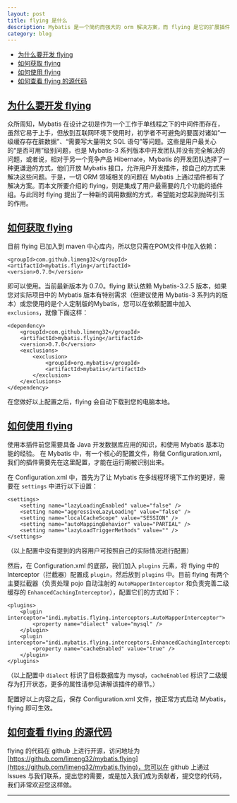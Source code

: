 ```yaml
---
layout: post
title: flying 是什么
description: Mybatis 是一个简约而强大的 orm 解决方案，而 flying 是它的扩展插件。
category: blog
---
```

<a id="Index"></a>
- [为什么要开发 flying](#%E4%B8%BA%E4%BB%80%E4%B9%88%E8%A6%81%E5%BC%80%E5%8F%91-flying)
- [如何获取 flying](#%E5%A6%82%E4%BD%95%E8%8E%B7%E5%8F%96-flying)
- [如何使用 flying](#%E5%A6%82%E4%BD%95%E4%BD%BF%E7%94%A8-flying)
- [如何查看 flying 的源代码](#%E5%A6%82%E4%BD%95%E6%9F%A5%E7%9C%8B-flying-%E7%9A%84%E6%BA%90%E4%BB%A3%E7%A0%81)

## [为什么要开发 flying](#Index)
众所周知，Mybatis 在设计之初是作为一个工作于单线程之下的中间件而存在，虽然它易于上手，但放到互联网环境下使用时，初学者不可避免的要面对诸如“一级缓存存在脏数据”、“需要写大量明文 SQL 语句”等问题。这些是用户最关心的“是否可用”级别问题，也是 Mybatis-3 系列版本中开发团队并没有完全解决的问题，或者说，相对于另一个竞争产品 Hibernate，Mybatis 的开发团队选择了一种更谦逊的方式，他们开放 Mybatis 接口，允许用户开发插件，按自己的方式来解决这些问题。于是，一切 ORM 领域相关的问题在 Mybatis 上通过插件都有了解决方案。而本文所要介绍的 flying，则是集成了用户最需要的几个功能的插件组。与此同时 flying 提出了一种新的调用数据的方式，希望能对您起到抛砖引玉的作用。

## [如何获取 flying](#Index)

目前 flying 已加入到 maven 中心库内，所以您只需在POM文件中加入依赖：
```
<groupId>com.github.limeng32</groupId>
<artifactId>mybatis.flying</artifactId>
<version>0.7.0</version>
```    
即可以使用。当前最新版本为 0.7.0。flying 默认依赖 Mybatis-3.2.5 版本，如果您对实际项目中的 Mybatis 版本有特别需求（但建议使用 Mybatis-3 系列内的版本）或您使用的是个人定制版的Mybatis，您可以在依赖配置中加入 `exclusions`，就像下面这样：
```
<dependency>
    <groupId>com.github.limeng32</groupId>
    <artifactId>mybatis.flying</artifactId>
    <version>0.7.0</version>
    <exclusions>
        <exclusion>
            <groupId>org.mybatis</groupId>
            <artifactId>mybatis</artifactId>
        </exclusion>
    </exclusions>
</dependency>
```
在您做好以上配置之后，flying 会自动下载到您的电脑本地。

## [如何使用 flying](#Index)

使用本插件前您需要具备 Java 开发数据库应用的知识，和使用 Mybatis 基本功能的经验。
在 Mybatis 中，有一个核心的配置文件，称做 Configuration.xml，我们的插件需要先在这里配置，才能在运行期被识别出来。

在 Configuration.xml 中，首先为了让 Mybatis 在多线程环境下工作的更好，需要在 `settings` 中进行以下设置：
```
<settings>
    <setting name="lazyLoadingEnabled" value="false" />
    <setting name="aggressiveLazyLoading" value="false" />
    <setting name="localCacheScope" value="SESSION" />
    <setting name="autoMappingBehavior" value="PARTIAL" />
    <setting name="lazyLoadTriggerMethods" value="" />
</settings>
```
（以上配置中没有提到的内容用户可按照自己的实际情况进行配置）
 
然后，在 Configuration.xml 的底部，我们加入 `plugins` 元素，将 flying 中的 Interceptor（拦截器）配置成 `plugin`，然后放到 `plugins` 中。目前 flying 有两个主要拦截器（负责处理 pojo 自动注射的 `AutoMapperInterceptor` 和负责完善二级缓存的 `EnhancedCachingInterceptor`），配置它们的方式如下：
```
<plugins>
    <plugin interceptor="indi.mybatis.flying.interceptors.AutoMapperInterceptor">
        <property name="dialect" value="mysql" />
    </plugin>
    <plugin interceptor="indi.mybatis.flying.interceptors.EnhancedCachingInterceptor">
        <property name="cacheEnabled" value="true" />
    </plugin>
</plugins>
```
（以上配置中 `dialect` 标识了目标数据库为 mysql，`cacheEnabled` 标识了二级缓存为打开状态，更多的属性请参见讲解该插件的章节。）

配置好以上内容之后，保存 Configuration.xml 文件，按正常方式启动 Mybatis，flying 即可生效。
 
## [如何查看 flying 的源代码](#Index)
 
flying 的代码在 github 上进行开源，访问地址为 [https://github.com/limeng32/mybatis.flying](https://github.com/limeng32/mybatis.flying)，您可以在 github 上通过 Issues 与我们联系，提出您的需要，或是加入我们成为贡献者，提交您的代码，我们非常欢迎您这样做。
- - -
